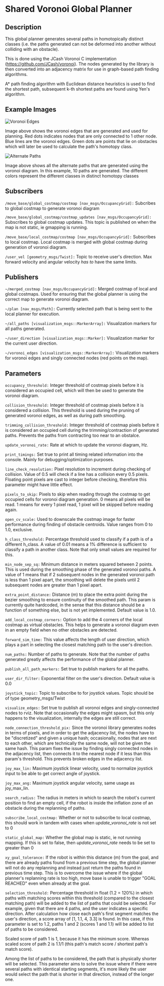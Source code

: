 # Shared Voronoi Global Planner

## Description
This global planner generates several paths in homotopically distinct classes (i.e. the paths generated can not be deformed into another without colliding with an obstacle).

This is done using the JCash Voronoi C implementation (https://github.com/JCash/voronoi). The nodes generated by the library is then converted into an adjacency matrix for use in graph-based path finding algorithms.

A* path finding algorithm with Euclidean distance heuristics is used to find the shortest path, subsequent k-th shortest paths are found using Yen's algorithm.

## Example Images

![Voronoi Edges](images/voronoi_edges_small.png "Voronoi Edges After Cleanup")

Image above shows the voronoi edges that are generated and used for planning. Red dots indicates nodes that are only connected to 1 other node. Blue lines are the voronoi edges. Green dots are points that lie on obstacles which will later be used to calculate the path's homotopy class.

![Alternate Paths](images/alternate_paths_small.png "Alternate Paths Generated")

Image above shows all the alternate paths that are generated using the voronoi diagram. In this example, 10 paths are generated. The different colors represent the different classes in distinct homotopy classes

## Subscribers
`/move_base/global_costmap/costmap [nav_msgs/OccupancyGrid]:` Subcribes to global costmap to generate voronoi diagram

`/move_base/global_costmap/costmap_updates [nav_msgs/OccupancyGrid]:` Subscribes to global costmap updates. This topic is published on when the map is not static, ie gmapping is running.

`/move_base/local_costmap/costmap [nav_msgs/OccupancyGrid]:` Subscribes to local costmap. Local costmap is merged with global costmap during generation of voronoi diagram.

`/user_vel [geometry_msgs/Twist]:` Topic to receive user's direction. Max forward velocity and angular velocity *has to* have the same limits.

## Publishers
`~/merged_costmap [nav_msgs/OccupancyGrid]:` Merged costmap of local and global costmaps. Used for ensuring that the global planner is using the correct map to generate voronoi diagram.

`~/plan [nav_msgs/Path]:` Currently selected path that is being sent to the local planner for execution.

`~/all_paths [visualization_msgs::MarkerArray]:` Visualization markers for all paths generated.

`~/user_direction [visualization_msgs::Marker]:` Visualization marker for the current user direction.

`~/voronoi_edges [visualization_msgs::MarkerArray]:` Visualization markers for voronoi edges and singly connected nodes (red points on the map).

## Parameters
`occupancy_threshold:` Integer threshold of costmap pixels before it is considered an occupied cell, which will then be used to generate the voronoi diagram.

`collision_threshold:` Integer threshold of costmap pixels before it is considered a collision. This threshold is used during the pruning of generated voronoi edges, as well as during path smoothing.

`trimming_collision_threshold:` Integer threshold of costmap pixels before it is considered an occupied cell during the trimming/contraction of generated paths. Prevents the paths from contracting too near to an obstalce.

`update_voronoi_rate:` Rate at which to update the voronoi diagram, Hz.

`print_timings:` Set true to print all timing related information into the console. Mainly for debugging/optimization purposes.

`line_check_resolution:` Pixel resolution to increment during checking of collision. Value of 0.5 will check if a line has a collision every 0.5 pixels. Floating point pixels are cast to integer before checking, therefore this parameter might have little effect.

`pixels_to_skip:` Pixels to skip when reading through the costmap to get occupied cells for voronoi diagram generation. 0 means all pixels will be read. 1 means for every 1 pixel read, 1 pixel will be skipped before reading again.

`open_cv_scale:` Used to downscale the costmap image for faster performance during finding of obstacle centroids. Value ranges from 0 to 1.0, exclusive.

`h_class_threshold:` Percentage threshold used to classify if a path is of a different h_class. A value of 0.01 means a 1% difference is sufficient to classify a path in another class. Note that only small values are required for this.

`min_node_sep_sq:` Minimum distance in meters squared between 2 points. This is used during the smoothing phase of the generated voronoi paths. A value of 1 means that if 2 subsequent nodes in the generated voronoi path is less than 1 pixel apart, the smoothing will delete the pixels until 2 subsequent nodes are greater than 1 pixel apart.

`extra_point_distance:` Distance (m) to place the extra point during the bezier smoothing to ensure continuity of the smoothed path. This param is currently quite hardcoded, in the sense that this distance should be a function of something else, but is not yet implemented. Default value is 1.0.

`add_local_costmap_corners:` Option to add the 4 corners of the local costmap as virtual obstacles. This helps to generate a voronoi diagram even in an empty field when no other obstacles are detected.

`forward_sim_time:` This value affects the length of user direction, which plays a part in selecting the closest matching path to the user's direction.

`num_paths:` Number of paths to generate. Note that the number of paths generated greatly affects the performance of the global planner.

`publish_all_path_markers:` Set true to publish markers for all the paths.

`user_dir_filter:` Exponential filter on the user's direction. Default value is 0.0

`joystick_topic:` Topic to subscribe to for joystick values. Topic should be of type geometry_msgs/Twist

`visualize_edges:` Set true to publish all voronoi edges and singly-connected nodes to rviz. Note that occasionally the edges might spasm, but this only happens to the visualization, internally the edges are still correct.

`node_connection_threshold_pix:` Since the voronoi library generates nodes in terms of pixels, and in order to get the adjacency list, the nodes have to be "discretized" and given a unique hash; occasionally, nodes that are next to each other, which are technically the same node, will not be given the same hash. This param fixes the issue by finding singly connected nodes in the adjacency list, then connects it to the nearest node if it less than this param's threshold. This prevents broken edges in the adjacency list.

`joy_max_lin:` Maximum joystick linear velocity, used to normalize joystick input to be able to get correct angle of joystick.

`joy_max_ang:` Maximum joystick angular velocity, same usage as joy_max_lin.

`search_radius:` The radius in meters in which to search the robot's current position to find an empty cell, if the robot is inside the inflation zone of an obstacle during the replanning of paths.

`subscribe_local_costmap:` Whether or not to subscribe to local costmap, this should work in tandem with cases when *update_voronoi_rate* is not set to 0

`static_global_map:` Whether the global map is static, ie not running mapping. If this is set to false, then *update_voronoi_rate* needs to be set to greater than 0

`xy_goal_tolerance:` If the robot is within this distance (m) from the goal, and there are already paths found from a previous time step, the global planner will not do any replanning and instead just return the paths found in previous time step. This is to overcome the issue where if the global planner's replanning rate is too high, move base is unable to trigger "GOAL REACHED" even when already at the goal.

`selection_threshold:` Percentage threshold in float (1.2 = 120%) in which paths with matching scores within this threshold (compared to the closest matching path) will be added to the list of paths that could be selected. For example, given that there are 4 paths, and the user indicates a specific direction. After calculation how close each path's first segment matches the user's direction, a score array of [1, 1.1, 4, 3.3] is found. In this case, if this parameter is set to 1.2, paths 1 and 2 (scores 1 and 1.1) will be added to list of paths to be considered. 

Scaled score of path 1 is 1, because it has the minimum score. Whereas scaled score of path 2 is 1.1/1 (this path's match score / shortest path's match score).

Among the list of paths to be considered, the path that is physically shorter will be selected. This parameter aims to solve the issue where if there were several paths with identical starting segments, it's more likely the user would select the path that is shorter in that direction, instead of the longer one.